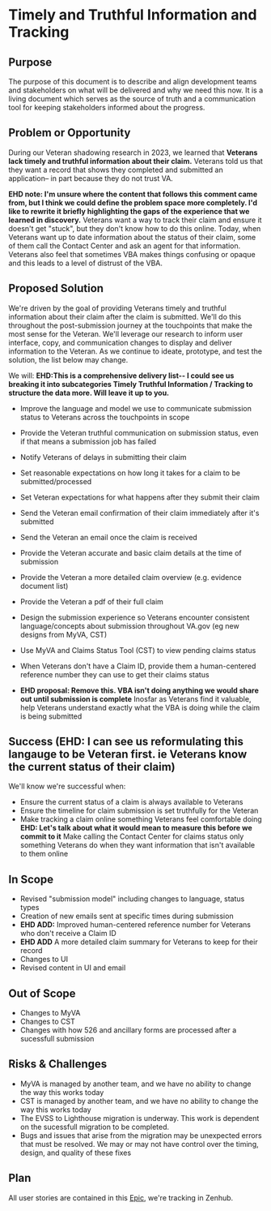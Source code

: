 # Timely and Truthful Information and Tracking

## Purpose
The purpose of this document is to describe and align development teams and stakeholders on what will be delivered and why we need this now. It is a living document which serves as the source of truth and a communication tool for keeping stakeholders informed about the progress.

## Problem or Opportunity
During our Veteran shadowing research in 2023, we learned that **Veterans lack timely and truthful information about their claim.** 
Veterans told us that they want a record that shows they completed and submitted an application– in part because they do not trust VA.

**EHD note: I'm unsure where the content that follows this comment came from, but I think we could define the problem space more completely. I'd like to rewrite it briefly highlighting the gaps of the experience that we learned in discovery.** Veterans want a way to track their claim and ensure it doesn't get "stuck", but they don't know how to do this online. Today, when Veterans want up to date information about the status of their claim, some of them call the Contact Center and ask an agent for that information. Veterans also feel that sometimes VBA makes things confusing or opaque and this leads to a level of distrust of the VBA.

## Proposed Solution
We're driven by the goal of providing Veterans timely and truthful information about their claim after the claim is submitted. We'll do this throughout the post-submission journey at the touchpoints that make the most sense for the Veteran. We'll leverage our research to inform user interface, copy, and communication changes to display and deliver information to the Veteran. As we continue to ideate, prototype, and test the solution, the list below may change.

We will: **EHD:This is a comprehensive delivery list-- I could see us breaking it into subcategories Timely Truthful Information / Tracking to structure the data more. Will leave it up to you.**
- Improve the language and model we use to communicate submission status to Veterans across the touchpoints in scope
- Provide the Veteran truthful communication on submission status, even if that means a submission job has failed
- Notify Veterans of delays in submitting their claim 
- Set reasonable expectations on how long it takes for a claim to be submitted/processed
- Set Veteran expectations for what happens after they submit their claim 
- Send the Veteran email confirmation of their claim immediately after it's submitted
- Send the Veteran an email once the claim is received    
- Provide the Veteran accurate and basic claim details at the time of submission
- Provide the Veteran a more detailed claim overview (e.g. evidence document list)
- Provide the Veteran a pdf of their full claim
- Design the submission experience so Veterans encounter consistent language/concepts about submission throughout VA.gov (eg new designs from MyVA, CST)
- Use MyVA and Claims Status Tool (CST) to view pending claims status
- When Veterans don't have a Claim ID, provide them a human-centered reference number they can use to get their claims status

- **EHD proposal: Remove this. VBA isn't doing anything we would share out until submission is complete** Inosfar as Veterans find it valuable, help Veterans understand exactly what the VBA is doing while the claim is being submitted
  
## Success (EHD: I can see us reformulating this langauge to be Veteran first. ie Veterans know the current status of their claim)
We'll know we're successful when: 
- Ensure the current status of a claim is always available to Veterans
- Ensure the timeline for claim submission is set truthfully for the Veteran
- Make tracking a claim online something Veterans feel comfortable doing
**EHD: Let's talk about what it would mean to measure this before we commit to it** Make calling the Contact Center for claims status only something Veterans do when they want information that isn't available to them online 

## In Scope
- Revised "submission model" including changes to language, status types
- Creation of new emails sent at specific times during submission
- **EHD ADD:** Improved human-centered reference number for Veterans who don't receive a Claim ID
- **EHD ADD** A more detailed claim summary for Veterans to keep for their record
- Changes to UI
- Revised content in UI and email

## Out of Scope
- Changes to MyVA
- Changes to CST
- Changes with how 526 and ancillary forms are processed after a sucessfull submission

## Risks & Challenges
- MyVA is managed by another team, and we have no ability to change the way this works today
- CST is managed by another team, and we have no ability to change the way this works today
- The EVSS to Lighthouse migration is underway. This work is dependent on the sucessfull migration to be completed.
- Bugs and issues that arise from the migration may be unexpected errors that must be resolved. We may or may not have control over the timing, design, and quality of these fixes

## Plan
All user stories are contained in this [Epic](https://app.zenhub.com/workspaces/disability-experience-63dbdb0a401c4400119d3a44/issues/gh/department-of-veterans-affairs/va.gov-team/82076), we're tracking in Zenhub.
